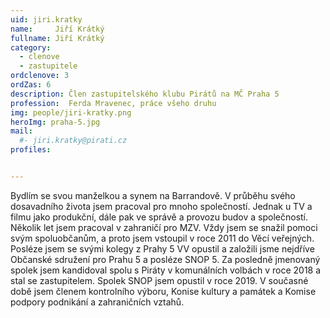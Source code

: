```yaml
---
uid: jiri.kratky
name:     Jiří Krátký
fullname: Jiří Krátký
category:
  - clenove
  - zastupitele  
ordclenove: 3
ordZas: 6
description: Člen zastupitelského klubu Pirátů na MČ Praha 5
profession:  Ferda Mravenec, práce všeho druhu
img: people/jiri-kratky.png
heroImg: praha-5.jpg
mail:
  #- jiri.kratky@pirati.cz
profiles:


---
```


Bydlím se svou manželkou a synem na Barrandově. V průběhu svého dosavadního života jsem pracoval pro mnoho společností. Jednak u TV a filmu jako produkční, dále pak ve správě a provozu budov a společností. Několik let jsem pracoval v zahraničí pro MZV. Vždy jsem se snažil pomoci svým spoluobčanům, a proto jsem vstoupil v roce 2011 do Věcí veřejných. Posléze jsem se svými kolegy z Prahy 5 VV opustil a založili jsme nejdříve Občanské sdružení pro Prahu 5 a posléze SNOP 5. Za posledně jmenovaný spolek jsem kandidoval spolu s Piráty v komunálních volbách v roce 2018 a stal se zastupitelem. Spolek SNOP jsem opustil v roce 2019. V současné době jsem členem kontrolního výboru, Konise kultury a památek a Komise podpory podnikání a zahraničních vztahů. 
